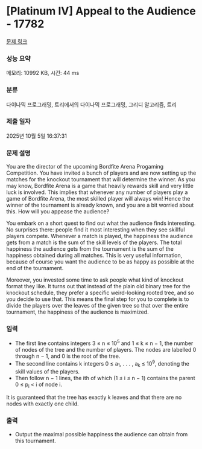 # [Platinum IV] Appeal to the Audience - 17782 

[문제 링크](https://www.acmicpc.net/problem/17782) 

### 성능 요약

메모리: 10992 KB, 시간: 44 ms

### 분류

다이나믹 프로그래밍, 트리에서의 다이나믹 프로그래밍, 그리디 알고리즘, 트리

### 제출 일자

2025년 10월 5일 16:37:31

### 문제 설명

<p>You are the director of the upcoming Bordfite Arena Progaming Competition. You have invited a bunch of players and are now setting up the matches for the knockout tournament that will determine the winner. As you may know, Bordfite Arena is a game that heavily rewards skill and very little luck is involved. This implies that whenever any number of players play a game of Bordfite Arena, the most skilled player will always win! Hence the winner of the tournament is already known, and you are a bit worried about this. How will you appease the audience?</p>

<p>You embark on a short quest to find out what the audience finds interesting. No surprises there: people find it most interesting when they see skillful players compete. Whenever a match is played, the happiness the audience gets from a match is the sum of the skill levels of the players. The total happiness the audience gets from the tournament is the sum of the happiness obtained during all matches. This is very useful information, because of course you want the audience to be as happy as possible at the end of the tournament.</p>

<p>Moreover, you invested some time to ask people what kind of knockout format they like. It turns out that instead of the plain old binary tree for the knockout schedule, they prefer a specific weird-looking rooted tree, and so you decide to use that. This means the final step for you to complete is to divide the players over the leaves of the given tree so that over the entire tournament, the happiness of the audience is maximized.</p>

### 입력 

 <ul>
	<li>The first line contains integers 3 ≤ n ≤ 10<sup>5</sup> and 1 ≤ k ≤ n − 1, the number of nodes of the tree and the number of players. The nodes are labelled 0 through n − 1, and 0 is the root of the tree.</li>
	<li>The second line contains k integers 0 ≤ a<sub>1</sub>, . . . , a<sub>k</sub> ≤ 10<sup>9</sup>, denoting the skill values of the players.</li>
	<li>Then follow n − 1 lines, the ith of which (1 ≤ i ≤ n − 1) contains the parent 0 ≤ p<sub>i</sub> < i of node i.</li>
</ul>

<p>It is guaranteed that the tree has exactly k leaves and that there are no nodes with exactly one child.</p>

### 출력 

 <ul>
	<li>Output the maximal possible happiness the audience can obtain from this tournament.</li>
</ul>

